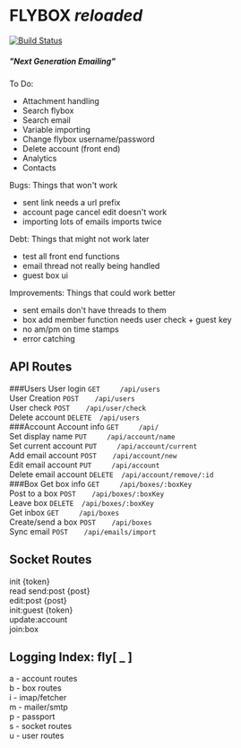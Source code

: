 # FLYBOX _reloaded_
[![Build Status](https://travis-ci.org/makakoa/flybox_reloaded.svg?branch=m2_dev)](https://travis-ci.org/makakoa/flybox_reloaded)
##### "Next Generation Emailing"

To Do: 
- Attachment handling
- Search flybox
- Search email
- Variable importing
- Change flybox username/password
- Delete account (front end)
- Analytics
- Contacts

Bugs: Things that won't work
- sent link needs a url prefix
- account page cancel edit doesn't work
- importing lots of emails imports twice

Debt: Things that might not work later
- test all front end functions
- email thread not really being handled
- guest box ui

Improvements: Things that could work better
- sent emails don't have threads to them
- box add member function needs user check + guest key
- no am/pm on time stamps
- error catching

API Routes
-----------
###Users
User login            `GET     /api/users`  
User Creation         `POST    /api/users`  
User check            `POST    /api/user/check`  
Delete account        `DELETE  /api/users`  
###Account
Account info          `GET     /api/`  
Set display name      `PUT     /api/account/name`  
Set current account   `PUT     /api/account/current`  
Add email account     `POST    /api/account/new`  
Edit email account    `PUT     /api/account`  
Delete email account  `DELETE  /api/account/remove/:id`  
###Box
Get box info          `GET     /api/boxes/:boxKey`  
Post to a box         `POST    /api/boxes/:boxKey`  
Leave box             `DELETE  /api/boxes/:boxKey`  
Get inbox             `GET     /api/boxes`  
Create/send a box     `POST    /api/boxes`  
Sync email            `POST    /api/emails/import`  

Socket Routes
-----------
init {token}  
read
send:post {post}  
edit:post {post}  
init:guest {token}  
update:account  
join:box  

Logging Index: fly[ _ ]
-----------
a - account routes  
b - box routes  
i - imap/fetcher  
m - mailer/smtp  
p - passport  
s - socket routes  
u - user routes  
